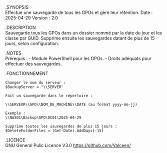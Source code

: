 .SYNOPSIS<br>
    Effectue une sauvegarde de tous les GPOs et gère leur rétention.
    Date    : 2025-04-29
    Version : 2.0

.DESCRIPTION<br>
    Sauvegarde tous les GPOs dans un dossier nommé par la date du jour et les classe par GUID.
    Supprime ensuite les sauvegardes datant de plus de 15 jours, selon configuration.

.NOTES<br>
    Prérequis :
    - Module PowerShell pour les GPOs.
    - Droits adéquats pour effectuer des sauvegardes.

.FONCTIONNEMENT  

    Changer le nom du serveur :
    $BackupServer = "\\SERVER"  
    
    Fait un sauvegarde dans le répertoire :  
    
    \\SERVEUR\\GPO\\NOM_DE_MACHINE\\DATE (au format yyyy-mm-jj)  
    
    Exemple :
    \\NAS01\Backup\GPO\DC01\2025-04-29  
    
    Supprime toutes les sauvegardes de plus 15 jours :
    $DeleteFolderFiles = (Get-Date).AddDays(-15)

.LICENCE <br>
    GNU General Pulic Licence V3.0
    https://github.com/Valceen/
